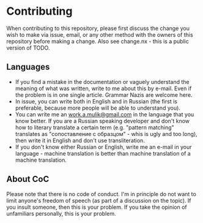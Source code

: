 # Contributing

When contributing to this repository, please first discuss the change you wish
to make via issue, email, or any other method with the owners of this repository
before making a change. Also see change.nx - this is a public version of TODO.

## Languages

* If you find a mistake in the documentation or vaguely understand the meaning
of what was written, write to me about this by e-mail. Even if the problem is in
one single article. Grammar Nazis are welcome here.
* In issue, you can write both in English and in Russian (the first is
preferable, because more people will be able to understand you).
* You can write me an [work.a.mulik@gmail.com](e-mail) in the language that you
know better. If you are a Russian speaking developer and don't know how to
literary translate a certain term (e.g. "pattern matching" translates as
"сопоставление с образцом" - whis is ugly and too long), then write it in
English and don't use transliteration.
* If you don't know either Russian or English, write me an e-mail in your
language - machine translation is better than machine translation of a machine
translation.

## About CoС

Please note that there is no code of conduct. I'm in principle do not want
to limit anyone's freedom of speech (as part of a discussion on the topic).
If you insult someone, then this is your problem. If you take the opinion of
unfamiliars personally, this is your problem.


